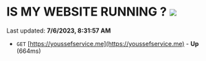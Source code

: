 # IS MY WEBSITE RUNNING ? [![](https://img.shields.io/static/v1?label=Sponsor&message=%E2%9D%A4&logo=GitHub&color=%23fe8e86)](https://github.com/sponsors/<username>)

Last updated: **7/6/2023, 8:31:57 AM**

- `GET` [https://youssefservice.me](https://youssefservice.me) - **Up** (664ms)
